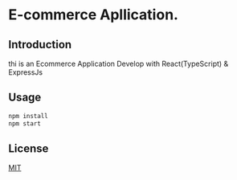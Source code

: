 # E-commerce Apllication.

## Introduction
thi is an Ecommerce Application Develop with React(TypeScript) & ExpressJs 

## Usage

```python
npm install
npm start
```



## License
[MIT](https://choosealicense.com/licenses/mit/)
